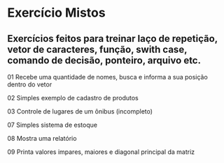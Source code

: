 # Exercício Mistos
## Exercícios feitos para treinar laço de repetição, vetor de caracteres, função, swith case, comando de decisão, ponteiro, arquivo etc.

01 Recebe uma quantidade de nomes, busca e informa a sua posição dentro do vetor

02 Simples exemplo de cadastro de produtos

03 Controle de lugares de um ônibus (incompleto)

07 Simples sistema de estoque

08 Mostra uma relatório

09 Printa valores impares, maiores e diagonal principal da matriz

